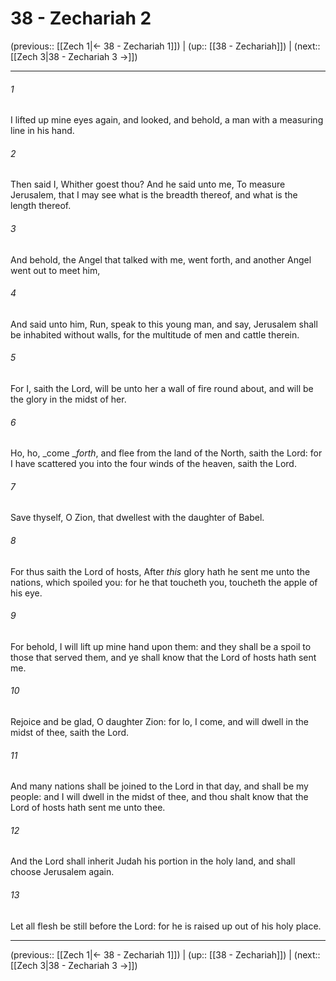 # 38 - Zechariah 2

(previous:: [[Zech 1|← 38 - Zechariah 1]]) | (up:: [[38 - Zechariah]]) | (next:: [[Zech 3|38 - Zechariah 3 →]])

***


###### 1 
I lifted up mine eyes again, and looked, and behold, a man with a measuring line in his hand. 

###### 2 
Then said I, Whither goest thou? And he said unto me, To measure Jerusalem, that I may see what is the breadth thereof, and what is the length thereof. 

###### 3 
And behold, the Angel that talked with me, went forth, and another Angel went out to meet him, 

###### 4 
And said unto him, Run, speak to this young man, and say, Jerusalem shall be inhabited without walls, for the multitude of men and cattle therein. 

###### 5 
For I, saith the Lord, will be unto her a wall of fire round about, and will be the glory in the midst of her. 

###### 6 
Ho, ho, _come __forth_, and flee from the land of the North, saith the Lord: for I have scattered you into the four winds of the heaven, saith the Lord. 

###### 7 
Save thyself, O Zion, that dwellest with the daughter of Babel. 

###### 8 
For thus saith the Lord of hosts, After _this_ glory hath he sent me unto the nations, which spoiled you: for he that toucheth you, toucheth the apple of his eye. 

###### 9 
For behold, I will lift up mine hand upon them: and they shall be a spoil to those that served them, and ye shall know that the Lord of hosts hath sent me. 

###### 10 
Rejoice and be glad, O daughter Zion: for lo, I come, and will dwell in the midst of thee, saith the Lord. 

###### 11 
And many nations shall be joined to the Lord in that day, and shall be my people: and I will dwell in the midst of thee, and thou shalt know that the Lord of hosts hath sent me unto thee. 

###### 12 
And the Lord shall inherit Judah his portion in the holy land, and shall choose Jerusalem again. 

###### 13 
Let all flesh be still before the Lord: for he is raised up out of his holy place.

***

(previous:: [[Zech 1|← 38 - Zechariah 1]]) | (up:: [[38 - Zechariah]]) | (next:: [[Zech 3|38 - Zechariah 3 →]])
